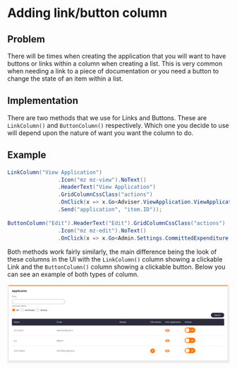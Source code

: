 # Adding link/button column

## Problem

There will be times when creating the application that you will want to have buttons or links within a column when creating a list.  This is very common when needing a link to a piece of documentation or you need a button to change the state of an item within a list.

## Implementation

There are two methods that we use for Links and Buttons. These are `LinkColumn()` and `ButtonColumn()` respectively.  Which one you decide to use will depend upon the nature of want you want the column to do.

## Example

```csharp
LinkColumn("View Application")
                .Icon("mz mz-view").NoText()
                .HeaderText("View Application")
                .GridColumnCssClass("actions")
                .OnClick(x => x.Go<Adviser.ViewApplication.ViewApplicationPage>()
                .Send("application", "item.ID"));
```

```csharp
ButtonColumn("Edit").HeaderText("Edit").GridColumnCssClass("actions")
                .Icon("mz mz-edit").NoText()
                .OnClick(x => x.Go<Admin.Settings.CommittedExpenditure.EnterPage>().Send("item", "item.ID"));
```

Both methods work fairly similarly, the main difference being the look of these columns in the UI with the `LinkColumn()` column showing a clickable Link and the `ButtonColumn()` column showing a clickable button. Below you can see an example of both types of column.

![About us](images/buttonAndLinkColumns.PNG)
